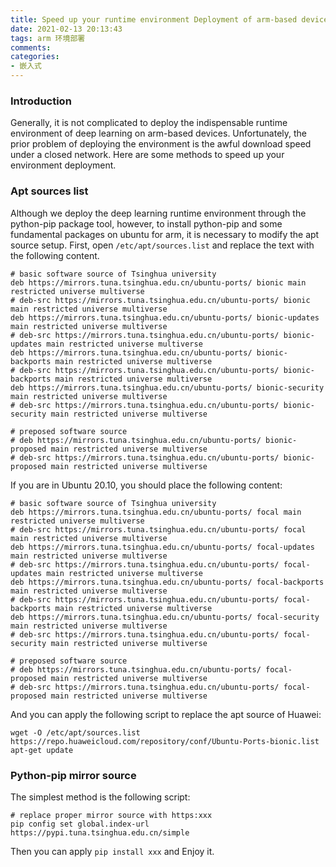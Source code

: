 ```yaml
---
title: Speed up your runtime environment Deployment of arm-based devices
date: 2021-02-13 20:13:43
tags: arm 环境部署
comments: 
categories: 
- 嵌入式
---
```


### Introduction

Generally, it is not complicated to deploy the indispensable runtime environment of deep learning on arm-based devices. Unfortunately, the prior problem of deploying the environment is the awful download speed under a closed network. Here are some methods to speed up your environment deployment.

### Apt sources list

Although we deploy the deep learning runtime environment through the python-pip package tool, however, to install python-pip and some fundamental packages on ubuntu for arm, it is necessary to modify the apt source setup.
First, open `/etc/apt/sources.list` and replace the text with the following content.

```
# basic software source of Tsinghua university
deb https://mirrors.tuna.tsinghua.edu.cn/ubuntu-ports/ bionic main restricted universe multiverse
# deb-src https://mirrors.tuna.tsinghua.edu.cn/ubuntu-ports/ bionic main restricted universe multiverse
deb https://mirrors.tuna.tsinghua.edu.cn/ubuntu-ports/ bionic-updates main restricted universe multiverse
# deb-src https://mirrors.tuna.tsinghua.edu.cn/ubuntu-ports/ bionic-updates main restricted universe multiverse
deb https://mirrors.tuna.tsinghua.edu.cn/ubuntu-ports/ bionic-backports main restricted universe multiverse
# deb-src https://mirrors.tuna.tsinghua.edu.cn/ubuntu-ports/ bionic-backports main restricted universe multiverse
deb https://mirrors.tuna.tsinghua.edu.cn/ubuntu-ports/ bionic-security main restricted universe multiverse
# deb-src https://mirrors.tuna.tsinghua.edu.cn/ubuntu-ports/ bionic-security main restricted universe multiverse

# preposed software source
# deb https://mirrors.tuna.tsinghua.edu.cn/ubuntu-ports/ bionic-proposed main restricted universe multiverse
# deb-src https://mirrors.tuna.tsinghua.edu.cn/ubuntu-ports/ bionic-proposed main restricted universe multiverse
```

If you are in Ubuntu 20.10, you should place the following content:

```
# basic software source of Tsinghua university
deb https://mirrors.tuna.tsinghua.edu.cn/ubuntu-ports/ focal main restricted universe multiverse
# deb-src https://mirrors.tuna.tsinghua.edu.cn/ubuntu-ports/ focal main restricted universe multiverse
deb https://mirrors.tuna.tsinghua.edu.cn/ubuntu-ports/ focal-updates main restricted universe multiverse
# deb-src https://mirrors.tuna.tsinghua.edu.cn/ubuntu-ports/ focal-updates main restricted universe multiverse
deb https://mirrors.tuna.tsinghua.edu.cn/ubuntu-ports/ focal-backports main restricted universe multiverse
# deb-src https://mirrors.tuna.tsinghua.edu.cn/ubuntu-ports/ focal-backports main restricted universe multiverse
deb https://mirrors.tuna.tsinghua.edu.cn/ubuntu-ports/ focal-security main restricted universe multiverse
# deb-src https://mirrors.tuna.tsinghua.edu.cn/ubuntu-ports/ focal-security main restricted universe multiverse

# preposed software source
# deb https://mirrors.tuna.tsinghua.edu.cn/ubuntu-ports/ focal-proposed main restricted universe multiverse
# deb-src https://mirrors.tuna.tsinghua.edu.cn/ubuntu-ports/ focal-proposed main restricted universe multiverse
```

And you can apply the following script to replace the apt source of Huawei:

```
wget -O /etc/apt/sources.list https://repo.huaweicloud.com/repository/conf/Ubuntu-Ports-bionic.list
apt-get update
```

### Python-pip mirror source

The simplest method is the following script:

```
# replace proper mirror source with https:xxx
pip config set global.index-url https://pypi.tuna.tsinghua.edu.cn/simple
```

Then you can apply `pip install xxx` and Enjoy it.

